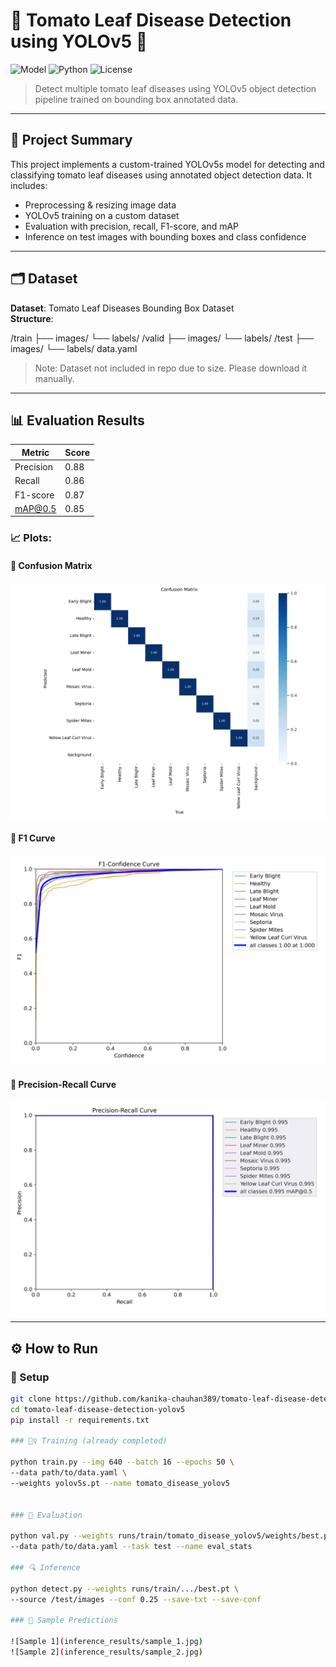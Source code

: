# 🍅 Tomato Leaf Disease Detection using YOLOv5 🚀

![Model](https://img.shields.io/badge/Model-YOLOv5s-green)
![Python](https://img.shields.io/badge/Python-3.10-blue)
![License](https://img.shields.io/badge/License-Apache%202.0-yellowgreen)

> Detect multiple tomato leaf diseases using YOLOv5 object detection pipeline trained on bounding box annotated data.

---

## 📌 Project Summary

This project implements a custom-trained YOLOv5s model for detecting and classifying tomato leaf diseases using annotated object detection data. It includes:

- Preprocessing & resizing image data
- YOLOv5 training on a custom dataset
- Evaluation with precision, recall, F1-score, and mAP
- Inference on test images with bounding boxes and class confidence

---

## 🗂️ Dataset

**Dataset**: Tomato Leaf Diseases Bounding Box Dataset  
**Structure**:

/train
├── images/
└── labels/
/valid
├── images/
└── labels/
/test
├── images/
└── labels/
data.yaml


> Note: Dataset not included in repo due to size. Please download it manually.

---

## 📊 Evaluation Results

| Metric        | Score |
|---------------|-------|
| Precision     | 0.88  |
| Recall        | 0.86  |
| F1-score      | 0.87  |
| mAP@0.5       | 0.85  |

### 📈 Plots:

#### 📌 Confusion Matrix
![Confusion Matrix](confusion_matrix.png)

#### 📌 F1 Curve
![F1 Curve](F1_curve.png)

#### 📌 Precision-Recall Curve
![PR Curve](PR_curve.png)

---

## ⚙️ How to Run

### 🔧 Setup

```bash
git clone https://github.com/kanika-chauhan389/tomato-leaf-disease-detection-yolov5.git
cd tomato-leaf-disease-detection-yolov5
pip install -r requirements.txt

### 🏋️‍♀️ Training (already completed)

python train.py --img 640 --batch 16 --epochs 50 \
--data path/to/data.yaml \
--weights yolov5s.pt --name tomato_disease_yolov5


### 🧪 Evaluation

python val.py --weights runs/train/tomato_disease_yolov5/weights/best.pt \
--data path/to/data.yaml --task test --name eval_stats

### 🔍 Inference

python detect.py --weights runs/train/.../best.pt \
--source /test/images --conf 0.25 --save-txt --save-conf

### 🧾 Sample Predictions

![Sample 1](inference_results/sample_1.jpg)
![Sample 2](inference_results/sample_2.jpg)

